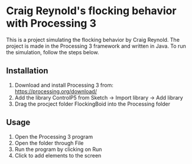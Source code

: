 
# Craig Reynold's flocking behavior with Processing 3
This is a project simulating the flocking behavior by Craig Reynold. The project is made in the Processing 3 framework and written in Java. To run the simulation, follow the steps below.

## Installation

1. Download and install Processing 3 from: https://processing.org/download/
2. Add the library ControlP5 from Sketch -> Import library -> Add library
3. Drag the procject folder FlockingBoid into the Processing folder


## Usage

1. Open the Processing 3 program
2. Open the folder through File
3. Run the program by clicking on Run
4. Click to add elements to the screen

